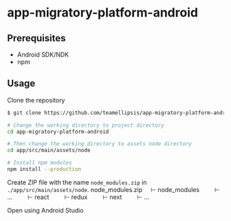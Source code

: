 # app-migratory-platform-android

## Prerequisites
- Android SDK/NDK
- npm

## Usage
Clone the repository
``` bash
$ git clone https://github.com/teamellipsis/app-migratory-platform-android
```

``` bash
# Change the working directory to project directory
cd app-migratory-platform-android

# Then change the working directory to assets node directory
cd app/src/main/assets/node

# Install npm modules
npm install --production
```

Create ZIP file with the name `node_modules.zip` in `./app/src/main/assets/node`.
node_modules.zip
&nbsp;&nbsp;&nbsp;&nbsp;⊢ node_modules
&nbsp;&nbsp;&nbsp;&nbsp;&nbsp;&nbsp;&nbsp;&nbsp;⊢ ...
&nbsp;&nbsp;&nbsp;&nbsp;&nbsp;&nbsp;&nbsp;&nbsp;⊢ react
&nbsp;&nbsp;&nbsp;&nbsp;&nbsp;&nbsp;&nbsp;&nbsp;⊢ redux
&nbsp;&nbsp;&nbsp;&nbsp;&nbsp;&nbsp;&nbsp;&nbsp;⊢ next
&nbsp;&nbsp;&nbsp;&nbsp;&nbsp;&nbsp;&nbsp;&nbsp;⊢ ...

Open using Android Studio
